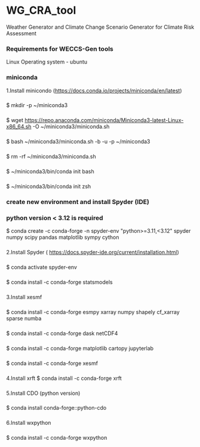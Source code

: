 # WG_CRA_tool
Weather Generator and Climate Change Scenario Generator for Climate Risk Assessment
### Requirements for WECCS-Gen tools
Linux Operating system - ubuntu  
### miniconda 
1.Install minicondo (https://docs.conda.io/projects/miniconda/en/latest)
   ### 
   $ mkdir -p ~/miniconda3
   ### 
   $ wget https://repo.anaconda.com/miniconda/Miniconda3-latest-Linux-x86_64.sh -O ~/miniconda3/miniconda.sh
   ### 
   $ bash ~/miniconda3/miniconda.sh -b -u -p ~/miniconda3
   ### 
   $ rm -rf ~/miniconda3/miniconda.sh
   ### 
   $ ~/miniconda3/bin/conda init bash
   ### 
   $ ~/miniconda3/bin/conda init zsh
### create new environment and install Spyder (IDE) 
### python version < 3.12 is required 
$ conda create -c conda-forge -n spyder-env "python>=3.11,<3.12" spyder numpy scipy pandas matplotlib sympy cython
###
2.Install Spyder ( https://docs.spyder-ide.org/current/installation.html)
###
$ conda activate spyder-env
### 
$ conda install -c conda-forge statsmodels 
### 
3.Install xesmf
###
$ conda install -c conda-forge esmpy xarray numpy shapely cf_xarray sparse numba
### 
###
$ conda install -c conda-forge dask netCDF4
###
$ conda install -c conda-forge matplotlib cartopy jupyterlab
###
$ conda install -c conda-forge xesmf
###
4.Install xrft
$ conda install -c conda-forge xrft
###
5.Install CDO (python version)
###
$ conda install conda-forge::python-cdo
###
6.Install wxpython
###
$ conda install -c conda-forge wxpython
###



